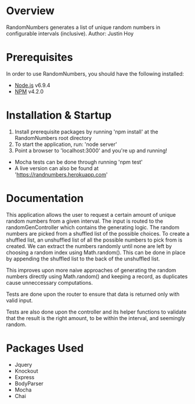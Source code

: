 Overview
=========================
RandomNumbers generates a list of unique random numbers in configurable intervals (inclusive).
Author: Justin Hoy

Prerequisites
=========================
In order to use RandomNumbers, you should have the following installed:

- [Node.js](https://nodejs.org/) v6.9.4
- [NPM](https://nodejs.org/) v4.2.0


Installation & Startup
=========================
1. Install prerequisite packages by running 'npm install' at the RandomNumbers root directory
2. To start the application, run: 'node server'
3. Point a browser to 'localhost:3000' and you're up and running!

* Mocha tests can be done through running 'npm test'
* A live version can also be found at 'https://randnumbers.herokuapp.com'


Documentation
=========================
This application allows the user to request a certain amount of unique random numbers from a given interval.
The input is routed to the randomGenController which contains the generating logic.
The random numbers are picked from a shuffled list of the possible choices.
To create a shuffled list, an unshuffled list of all the possible numbers to pick from is created.
We can extract the numbers randomly until none are left by choosing a random index using Math.random().
This can be done in place by appending the shuffled list to the back of the unshuffled list.

This improves upon more naive approaches of generating the random numbers directly using Math.random()
and keeping a record, as duplicates cause unneccessary computations.


Tests are done upon the router to ensure that data is returned only with valid input.

Tests are also done upon the controller and its helper functions to validate that
the result is the right amount, to be within the interval, and seemingly random.


Packages Used
=========================
- Jquery
- Knockout
- Express
- BodyParser
- Mocha
- Chai